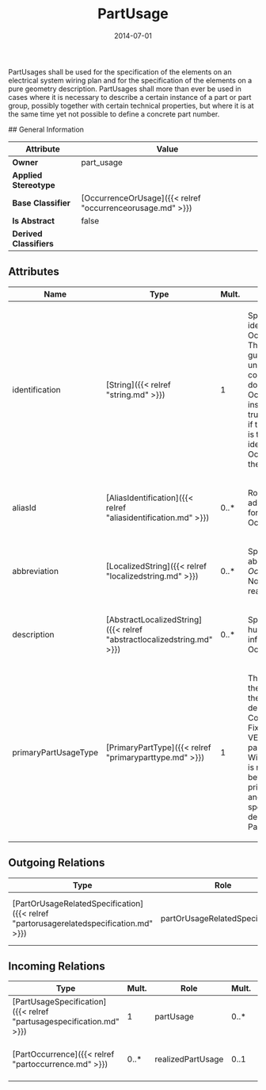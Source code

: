 ﻿---
title: PartUsage
toc: false
type: specs
date: "2014-07-01"
draft: false
specification: VEC
version: 1.1.1
documentType: "Recommendation"
elementType: Class
classes:
  - PartUsage
menu_name: vec-1.1.1
---
<p> PartUsages shall be used for the specification of the elements on an electrical system wiring plan and for the specification of the elements on a pure geometry description. PartUsages shall more than ever be used in cases where it is necessary to describe a certain instance of a part or part group, possibly together with certain technical properties, but where it is at the same time yet not possible to define a concrete part number.      </p>
## General Information

| Attribute               | Value |
|-------------------------|-------|
| **Owner**               | part_usage |
| **Applied Stereotype**  |   |
| **Base Classifier**     | [OccurrenceOrUsage]({{< relref "occurrenceorusage.md" >}})<br/>  |
| **Is Abstract**         | false |
| **Derived Classifiers** |   |

## Attributes
|  Name  |  Type  |  Mult.  |  Description  |  Owning Classifier  |
|--------|--------|---------|---------------|--------------|
|identification | [String]({{< relref "string.md" >}}) | 1 | <p> Specifies a unique identification of the OccurrenceOrUsage. The identification is guaranteed to be unique within the context. Over all VEC-documents an OccurrenceOrUsage-instance can be trusted to be the same if the context-instance is the same and the identification of the OccurrenceOrUsage is the same.      </p> | [OccurrenceOrUsage]({{< relref "occurrenceorusage.md" >}}) |
|aliasId | [AliasIdentification]({{< relref "aliasidentification.md" >}}) | 0..* | <p> Room to specify additional identifiers for the OccurrenceOrUsage.      </p> | [OccurrenceOrUsage]({{< relref "occurrenceorusage.md" >}}) |
|abbreviation | [LocalizedString]({{< relref "localizedstring.md" >}}) | 0..* | <p> Specifies an abbreviation of the <i>OccurrenceOrUsage</i>. Normally this a human readable short name.      </p> | [OccurrenceOrUsage]({{< relref "occurrenceorusage.md" >}}) |
|description | [AbstractLocalizedString]({{< relref "abstractlocalizedstring.md" >}}) | 0..* | <p> Specifies additional, human readable information about the OccurrenceOrUsage.      </p> | [OccurrenceOrUsage]({{< relref "occurrenceorusage.md" >}}) |
|primaryPartUsageType | [PrimaryPartType]({{< relref "primaryparttype.md" >}}) | 1 | <p>The primary type of the PartUsage defines the type of the described part (e.g. ConnectorHousing, Fixing, etc.) Since the VEC supports dual use parts (e.g. Fixing &amp; WireProtection) there is no direct connection between the primaryPartUsageType and the allowed specifications for the description of a PartUsage.  </p> | [PartUsage]({{< relref "partusage.md" >}}) |

## Outgoing Relations
|    Type  |   Role   |   Mult.   |   Mult.   |   Description   |
|----------|----------|-----------|-----------|-----------------|
| [PartOrUsageRelatedSpecification]({{< relref "partorusagerelatedspecification.md" >}}) | partOrUsageRelatedSpecification | 0..* | 0..* | References the PartOrUsageRelatedSpecification(s) that describe the PartOrUsageRelatedSpecification.  KBLFRM-399 |
##  Incoming Relations
|    Type  |   Mult.  |   Role    |   Mult.   |   Description  |
|----------|----------|-----------|-----------|----------------|
| [PartUsageSpecification]({{< relref "partusagespecification.md" >}}) | 1 | partUsage | 0..* | Specifies the PartUsages defined by the PartUsageSpecification. |
| [PartOccurrence]({{< relref "partoccurrence.md" >}}) | 0..* | realizedPartUsage | 0..1 | References the PartUsage that is realized by the PartOccurrence. |
